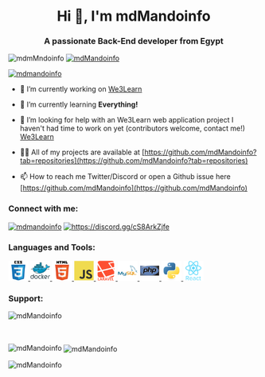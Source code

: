 <h1 align="center">Hi 👋, I'm mdMandoinfo</h1>
<h3 align="center">A passionate Back-End developer from Egypt</h3>

<p align="left"> <img src="https://komarev.com/ghpvc/?username=mdmMndoinfo&label=Profile%20views&color=0e75b6&style=flat" alt="mdmMndoinfo" />   <a href="https://twitter.com/mdMandoinfo" target="blank"><img src="https://img.shields.io/twitter/follow/mdMandoinfo" alt="mdMandoinfo" /></a> </p>

<p align="left"> <a href="https://github.com/ryo-ma/github-profile-trophy"><img src="https://github-profile-trophy.vercel.app/?username=mdmandoinfo" alt="mdmandoinfo" /></a> </p>


- 🔭 I’m currently working on [We3Learn](https://github.com/We3learn)

- 🌱 I’m currently learning **Everything!**

- 🤝 I’m looking for help with an We3Learn web application project I haven't had time to work on yet (contributors welcome, contact me!) [We3Learn](https://github.com/We3learn)

- 👨‍💻 All of my projects are available at [https://github.com/mdMandoinfo?tab=repositories](https://github.com/mdMandoinfo?tab=repositories)

- 📫 How to reach me Twitter/Discord or open a Github issue here [https://github.com/mdMandoinfo](https://github.com/mdMandoinfo)

<h3 align="left">Connect with me:</h3>
<p align="left">
<a href="https://twitter.com/mdmandoinfo" target="blank"><img align="center" src="https://raw.githubusercontent.com/rahuldkjain/github-profile-readme-generator/master/src/images/icons/Social/twitter.svg" alt="mdmandoinfo" height="30" width="40" /></a>
<a href="https://discord.gg/https://discord.gg/cS8ArkZjfe" target="blank"><img align="center" src="https://raw.githubusercontent.com/rahuldkjain/github-profile-readme-generator/master/src/images/icons/Social/discord.svg" alt="https://discord.gg/cS8ArkZjfe" height="30" width="40" /></a>
</p>

<h3 align="left">Languages and Tools:</h3>
<p align="left"> <a href="https://www.w3schools.com/css/" target="_blank" rel="noreferrer"> <img src="https://raw.githubusercontent.com/devicons/devicon/master/icons/css3/css3-original-wordmark.svg" alt="css3" width="40" height="40"/> </a> <a href="https://www.docker.com/" target="_blank" rel="noreferrer"> <img src="https://raw.githubusercontent.com/devicons/devicon/master/icons/docker/docker-original-wordmark.svg" alt="docker" width="40" height="40"/> </a> <a href="https://www.w3.org/html/" target="_blank" rel="noreferrer"> <img src="https://raw.githubusercontent.com/devicons/devicon/master/icons/html5/html5-original-wordmark.svg" alt="html5" width="40" height="40"/> </a> <a href="https://developer.mozilla.org/en-US/docs/Web/JavaScript" target="_blank" rel="noreferrer"> <img src="https://raw.githubusercontent.com/devicons/devicon/master/icons/javascript/javascript-original.svg" alt="javascript" width="40" height="40"/> </a> <a href="https://laravel.com/" target="_blank" rel="noreferrer"> <img src="https://raw.githubusercontent.com/devicons/devicon/master/icons/laravel/laravel-plain-wordmark.svg" alt="laravel" width="40" height="40"/> </a> <a href="https://www.mysql.com/" target="_blank" rel="noreferrer"> <img src="https://raw.githubusercontent.com/devicons/devicon/master/icons/mysql/mysql-original-wordmark.svg" alt="mysql" width="40" height="40"/> </a> <a href="https://www.php.net" target="_blank" rel="noreferrer"> <img src="https://raw.githubusercontent.com/devicons/devicon/master/icons/php/php-original.svg" alt="php" width="40" height="40"/> </a> <a href="https://www.python.org" target="_blank" rel="noreferrer"> <img src="https://raw.githubusercontent.com/devicons/devicon/master/icons/python/python-original.svg" alt="python" width="40" height="40"/> </a> <a href="https://reactjs.org/" target="_blank" rel="noreferrer"> <img src="https://raw.githubusercontent.com/devicons/devicon/master/icons/react/react-original-wordmark.svg" alt="react" width="40" height="40"/> </a> </p>

<h3 align="left">Support:</h3>
<p><a href="https://www.buymeacoffee.com/mdMandoinfo"> <img align="left" src="https://cdn.buymeacoffee.com/buttons/v2/default-yellow.png" height="50" width="210" alt="mdMandoinfo" /></a></p><br><br><br>

<p><img align="left" src="https://github-readme-stats.vercel.app/api/top-langs?username=mdMandoinfo&show_icons=true&locale=en&layout=compact" alt="mdMandoinfo" /></p>

<p>&nbsp;<img align="center" src="https://github-readme-stats.vercel.app/api?username=mdMandoinfo&show_icons=true&locale=en" alt="mdMandoinfo" /></p>

<p><img align="center" src="https://github-readme-streak-stats.herokuapp.com/?user=mdMandoinfo&" alt="mdMandoinfo" /></p>

